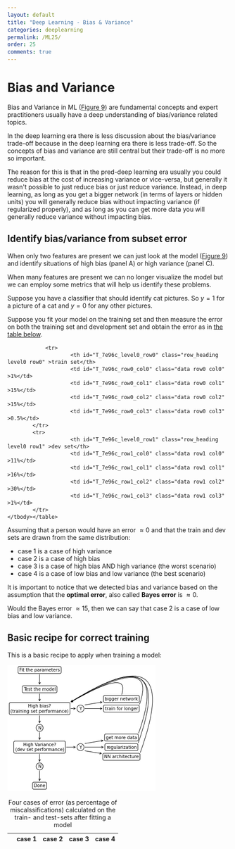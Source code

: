 ```yaml
---
layout: default
title: "Deep Learning - Bias & Variance"
categories: deeplearning
permalink: /ML25/
order: 25
comments: true
---
```


# Bias and Variance
Bias and Variance in ML (<a href="{{site.basurl}}/ML/ML8#fig:biasvariance">Figure 9</a>)  are fundamental concepts and expert practitioners usually have a deep understanding of bias/variance related topics. 

In the deep learning era there is less discussion about the bias/variance trade-off because in the deep learning era there is less trade-off. So the concepts of bias and variance are still central but their trade-off is no more so important.

The reason for this is that in the pred-deep learning era usually you could reduce bias at the cost of increasing variance or vice-versa, but generally it wasn't possible to just reduce bias or just reduce variance. Instead, in deep learning, as long as you get a bigger network (in terms of layers or hidden units) you will generally reduce bias without impacting variance (if regularized properly), and as long as you can get more data you will generally reduce variance without impacting bias.

## Identify bias/variance from subset error
When only two features are present we can just look at the model (<a href="{{site.basurl}}/ML/ML8#fig:biasvariance">Figure 9</a>) and identify situations of high bias (panel A) or high variance (panel C).

When many features are present we can no longer visualize the model but we can employ some metrics that will help us identify these problems.

Suppose you have a classifier that should identify cat pictures. So $y=1$ for a picture of a cat and $y=0$ for any other pictures.

Suppose you fit your model on the training set and then measure the error on both the training set and development set and obtain the error as in <a href="#biasvarerror">the table below</a>.




<style  type="text/css" >
</style><table id="T_7e96c_" id="biasvarerror"><caption>Four cases of error (as percentage of miscalssifications) calculated on the train- and test-sets after fitting a model</caption><thead>    <tr>        <th class="blank level0" ></th>        <th class="col_heading level0 col0" >case 1</th>        <th class="col_heading level0 col1" >case 2</th>        <th class="col_heading level0 col2" >case 3</th>        <th class="col_heading level0 col3" >case 4</th>    </tr></thead><tbody>
                <tr>
                        <th id="T_7e96c_level0_row0" class="row_heading level0 row0" >train set</th>
                        <td id="T_7e96c_row0_col0" class="data row0 col0" >1%</td>
                        <td id="T_7e96c_row0_col1" class="data row0 col1" >15%</td>
                        <td id="T_7e96c_row0_col2" class="data row0 col2" >15%</td>
                        <td id="T_7e96c_row0_col3" class="data row0 col3" >0.5%</td>
            </tr>
            <tr>
                        <th id="T_7e96c_level0_row1" class="row_heading level0 row1" >dev set</th>
                        <td id="T_7e96c_row1_col0" class="data row1 col0" >11%</td>
                        <td id="T_7e96c_row1_col1" class="data row1 col1" >16%</td>
                        <td id="T_7e96c_row1_col2" class="data row1 col2" >30%</td>
                        <td id="T_7e96c_row1_col3" class="data row1 col3" >1%</td>
            </tr>
    </tbody></table>



Assuming that a person would have an error $\approx 0%$ and that the train and dev sets are drawn from the same distribution:

* case 1 is a case of high variance
* case 2 is a case of high bias
* case 3 is a case of high bias AND high variance (the worst scenario)
* case 4 is a case of low bias and low variance (the best scenario)

It is important to notice that we detected bias and variance based on the assumption that the **optimal error**, also called **Bayes error** is $\approx 0%$.

Would the Bayes error $\approx 15%$, then we can say that case 2 is a case of low bias and low variance.

## Basic recipe for correct training
This is a basic recipe to apply when training a model:


    
![png](ML-25-DeepLearningBiasVariance_files/ML-25-DeepLearningBiasVariance_6_0.png)
    

